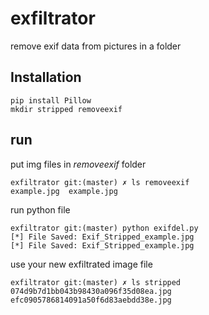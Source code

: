 # exfiltrator
remove exif data from pictures in a folder

## Installation

	pip install Pillow
	mkdir stripped removeexif

## run

put img files in _removeexif_ folder


	exfiltrator git:(master) ✗ ls removeexif 
	example.jpg  example.jpg 

run python file


	exfiltrator git:(master) python exifdel.py
	[*] File Saved: Exif_Stripped_example.jpg
	[*] File Saved: Exif_Stripped_example.jpg


use your new exfiltrated image file


	exfiltrator git:(master) ✗ ls stripped 
	074d9b7d1bb043b98430a096f35d08ea.jpg  efc0905786814091a50f6d83aebdd38e.jpg